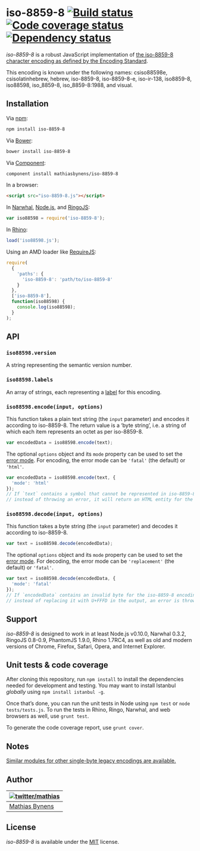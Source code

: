 # iso-8859-8 [![Build status](https://travis-ci.org/mathiasbynens/iso-8859-8.svg?branch=master)](https://travis-ci.org/mathiasbynens/iso-8859-8) [![Code coverage status](http://img.shields.io/coveralls/mathiasbynens/iso-8859-8/master.svg)](https://coveralls.io/r/mathiasbynens/iso-8859-8) [![Dependency status](https://gemnasium.com/mathiasbynens/iso-8859-8.svg)](https://gemnasium.com/mathiasbynens/iso-8859-8)

_iso-8859-8_ is a robust JavaScript implementation of [the iso-8859-8 character encoding as defined by the Encoding Standard](http://encoding.spec.whatwg.org/#iso-8859-8).

This encoding is known under the following names: csiso88598e, csisolatinhebrew, hebrew, iso-8859-8, iso-8859-8-e, iso-ir-138, iso8859-8, iso88598, iso_8859-8, iso_8859-8:1988, and visual.

## Installation

Via [npm](http://npmjs.org/):

```bash
npm install iso-8859-8
```

Via [Bower](http://bower.io/):

```bash
bower install iso-8859-8
```

Via [Component](https://github.com/component/component):

```bash
component install mathiasbynens/iso-8859-8
```

In a browser:

```html
<script src="iso-8859-8.js"></script>
```

In [Narwhal](http://narwhaljs.org/), [Node.js](http://nodejs.org/), and [RingoJS](http://ringojs.org/):

```js
var iso88598 = require('iso-8859-8');
```

In [Rhino](http://www.mozilla.org/rhino/):

```js
load('iso88598.js');
```

Using an AMD loader like [RequireJS](http://requirejs.org/):

```js
require(
  {
    'paths': {
      'iso-8859-8': 'path/to/iso-8859-8'
    }
  },
  ['iso-8859-8'],
  function(iso88598) {
    console.log(iso88598);
  }
);
```

## API

### `iso88598.version`

A string representing the semantic version number.

### `iso88598.labels`

An array of strings, each representing a [label](http://encoding.spec.whatwg.org/#label) for this encoding.

### `iso88598.encode(input, options)`

This function takes a plain text string (the `input` parameter) and encodes it according to iso-8859-8. The return value is a ‘byte string’, i.e. a string of which each item represents an octet as per iso-8859-8.

```js
var encodedData = iso88598.encode(text);
```

The optional `options` object and its `mode` property can be used to set the [error mode](http://encoding.spec.whatwg.org/#error-mode). For encoding, the error mode can be `'fatal'` (the default) or `'html'`.

```js
var encodedData = iso88598.encode(text, {
  'mode': 'html'
});
// If `text` contains a symbol that cannot be represented in iso-8859-8,
// instead of throwing an error, it will return an HTML entity for the symbol.
```

### `iso88598.decode(input, options)`

This function takes a byte string (the `input` parameter) and decodes it according to iso-8859-8.

```js
var text = iso88598.decode(encodedData);
```

The optional `options` object and its `mode` property can be used to set the [error mode](http://encoding.spec.whatwg.org/#error-mode). For decoding, the error mode can be `'replacement'` (the default) or `'fatal'`.

```js
var text = iso88598.decode(encodedData, {
  'mode': 'fatal'
});
// If `encodedData` contains an invalid byte for the iso-8859-8 encoding,
// instead of replacing it with U+FFFD in the output, an error is thrown.
```

## Support

_iso-8859-8_ is designed to work in at least Node.js v0.10.0, Narwhal 0.3.2, RingoJS 0.8-0.9, PhantomJS 1.9.0, Rhino 1.7RC4, as well as old and modern versions of Chrome, Firefox, Safari, Opera, and Internet Explorer.

## Unit tests & code coverage

After cloning this repository, run `npm install` to install the dependencies needed for development and testing. You may want to install Istanbul _globally_ using `npm install istanbul -g`.

Once that’s done, you can run the unit tests in Node using `npm test` or `node tests/tests.js`. To run the tests in Rhino, Ringo, Narwhal, and web browsers as well, use `grunt test`.

To generate the code coverage report, use `grunt cover`.

## Notes

[Similar modules for other single-byte legacy encodings are available.](https://www.npmjs.org/browse/keyword/legacy-encoding)

## Author

| [![twitter/mathias](https://gravatar.com/avatar/24e08a9ea84deb17ae121074d0f17125?s=70)](https://twitter.com/mathias "Follow @mathias on Twitter") |
|---|
| [Mathias Bynens](http://mathiasbynens.be/) |

## License

_iso-8859-8_ is available under the [MIT](http://mths.be/mit) license.
